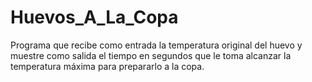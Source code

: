 # Huevos_A_La_Copa
Programa que recibe como entrada la temperatura original del huevo y muestre como salida el tiempo en segundos que le toma alcanzar la temperatura máxima para prepararlo a la copa.
